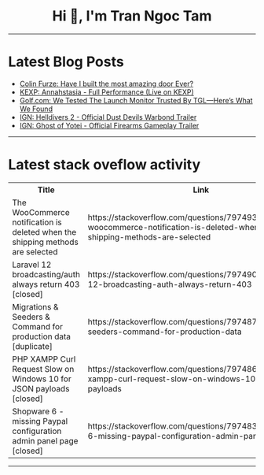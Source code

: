 <h1 align="center">Hi 👋, I'm Tran Ngoc Tam</h1>

---

# Latest Blog Posts 
<!-- BLOG-POST-LIST:START -->
- [Colin Furze: Have I built the most amazing door Ever?](https://dev.to/maker_youtube/colin-furze-have-i-built-the-most-amazing-door-ever-1jlm)
- [KEXP: Annahstasia - Full Performance &lpar;Live on KEXP&rpar;](https://dev.to/music_youtube/kexp-annahstasia-full-performance-live-on-kexp-13gn)
- [Golf.com: We Tested The Launch Monitor Trusted By TGL—Here’s What We Found](https://dev.to/youtube_golf/golfcom-we-tested-the-launch-monitor-trusted-by-tgl-heres-what-we-found-4i72)
- [IGN: Helldivers 2 - Official Dust Devils Warbond Trailer](https://dev.to/gg_news/ign-helldivers-2-official-dust-devils-warbond-trailer-31ep)
- [IGN: Ghost of Yotei - Official Firearms Gameplay Trailer](https://dev.to/gg_news/ign-ghost-of-yotei-official-firearms-gameplay-trailer-3710)
<!-- BLOG-POST-LIST:END -->

---

# Latest stack oveflow activity
<table>
  <tr><th>Title</th><th>Link</th></tr>
  <!-- STACKOVERFLOW:START --><tr><td>The WooCommerce notification is deleted when the shipping methods are selected</td><td>https://stackoverflow.com/questions/79749365/the-woocommerce-notification-is-deleted-when-the-shipping-methods-are-selected</td></tr><tr><td>Laravel 12 broadcasting/auth always return 403 [closed]</td><td>https://stackoverflow.com/questions/79749048/laravel-12-broadcasting-auth-always-return-403</td></tr><tr><td>Migrations &amp; Seeders &amp; Command for production data [duplicate]</td><td>https://stackoverflow.com/questions/79748729/migrations-seeders-command-for-production-data</td></tr><tr><td>PHP XAMPP Curl Request Slow on Windows 10 for JSON payloads [closed]</td><td>https://stackoverflow.com/questions/79748601/php-xampp-curl-request-slow-on-windows-10-for-json-payloads</td></tr><tr><td>Shopware 6 - missing Paypal configuration admin panel page [closed]</td><td>https://stackoverflow.com/questions/79748392/shopware-6-missing-paypal-configuration-admin-panel-page</td></tr><!-- STACKOVERFLOW:END -->
</table>

---


